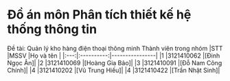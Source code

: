 # Đồ án môn Phân tích thiết kế hệ thống thông tin
 Đề tài: Quản lý kho hàng điện thoại thông minh
 Thành viên trong nhóm
 |STT  |MSSV        |Họ và tên       |
|:---:|:----------:|----------------|
|1    |3121410062  |[Đinh Ngọc Ân]|
|2    |3121410069  |[Hoàng Gia Bảo]|
|3    |3121410091  |[Đỗ Nam Công Chính]|
|4    |3121410202  |[Vũ Trung Hiếu]|
|4    |3121410422  |[Trần Nhật Sinh]|
